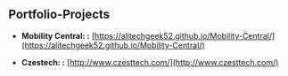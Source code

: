 ## Portfolio-Projects

* **Mobility Central: :** [https://alitechgeek52.github.io/Mobility-Central/](https://alitechgeek52.github.io/Mobility-Central/)

* **Czestech: :** [http://www.czesttech.com/](http://www.czesttech.com/)
